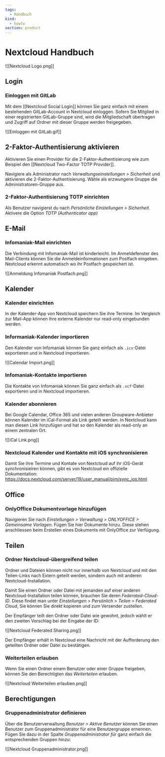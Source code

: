 ```yaml
---
tags:
  - Handbuch
kind:
  - howto
section: product
---
```

# Nextcloud Handbuch

![[Nextcloud Logo.png]]

## Login
### Einloggen mit GitLab

Mit dem [[Nextcloud Social Login]] können Sie ganz einfach mit einem bestehenden GitLab-Account in Nextcloud einloggen. Sofern Sie Mitglied in einer registrierten GitLab-Gruppe sind, wird die Mitgliedschaft übertragen und Zugriff auf Ordner mit dieser Gruppe werden freigegeben. 

![[Einloggen mit GitLab.gif]]

## 2-Faktor-Authentisierung aktivieren

Aktivieren Sie einen Provider für die 2-Faktor-Authentisierung wie zum Beispiel den [[Nextcloud Two-Factor TOTP Provider]].

Navigiere als Administrator nach *Verwaltungseinstellungen > Sicherheit* und aktivieren die 2-Faktor-Authentisierung. Wähle als erzwungene Gruppe die Administratoren-Gruppe aus.

### 2-Faktor-Authentisierung TOTP einrichten

Als Benutzer navigierst du nach *Persönliche Einstellungen > Sicherheit*. Aktivere die Option *TOTP (Authenticator app)*
## E-Mail

### Infomaniak-Mail einrichten

Die Verbindung mit Infomaniak-Mail ist kinderleicht. Im Anmeldefenster des Mail-Clients können Sie die Anmeldeinformationen zum Postfach eingeben. Nextcloud erkennt automatisch wo ihr Postfach gespeichert ist.

![[Anmeldung Infomaniak Postfach.png]]

## Kalender
### Kalender einrichten

In der Kalender-App von Nextcloud speichern Sie ihre Termine. Im Vergleich zur Mail-App können ihre externe Kalender nur read-only eingebunden werden.

### Informaniak-Kalender importieren

Den Kalender von Infomaniak können Sie ganz einfach als `.ics`-Datei exportieren und in Nextcloud importieren.

![[Calendar Import.png]]

### Infomaniak-Kontakte importieren

Die Kontakte von Infomaniak können Sie ganz einfach als `.vcf`-Datei exportieren und in Nextcloud importieren.

### Kalender abonnieren

Bei Google Calendar, Office 365 und vielen anderen Groupware-Anbieter können Kalender im iCal-Format als Link geteilt werden. In Nextcloud kann man diesen Link  hinzufügen und hat so den Kalender als read-only an einem zentralen Ort.

![[iCal Link.png]]

### Nextcloud Kalender und Kontakte mit iOS synchronisieren

Damit Sie ihre Termine und Kontate von Nextcloud auf ihr iOS-Gerät synchronisieiren können, gibt es von Nextcloud ein offizielle Dokumentation: <https://docs.nextcloud.com/server/19/user_manual/pim/sync_ios.html>

## Office
### OnlyOffice Dokumentvorlage hinzufügen

Navigieren Sie nach *Einstellungen > Verwaltung > ONLYOFFICE > Gemeinsame Vorlagen*. Fügen Sie hier Dokumente hinzu. Diese stehen anschliessen beim Erstellen eines Dokuments mit OnlyOffice zur Verfügung.

## Teilen
### Ordner Nextcloud-übergreifend teilen

Ordner und Dateien können nicht nur innerhalb von Nextcloud und mit den Teilen-Links nach Extern geteilt werden, sondern auch mit anderen Nextcloud-Installation.

Damit Sie einen Ordner oder Datei mit jemanden auf einer anderen Nextcloud-Installation teilen können, brauchen Sie deren *Federated-Cloud-ID*. Diese findet man unter *Einstellungen > Persönlich > Teilen > Federated Cloud*, Sie können Sie direkt kopieren und zum Versender zustellen.

Der Empfänger teilt den Ordner oder Datei wie gewohnt, jedoch wählt er den zweiten Vorschlag bei der Eingabe der ID:

![[Nextcloud Federated Sharing.png]]

Der Empfänger erhält in Nextcloud eine Nachricht mit der Aufforderung den geteilten Ordner oder Datei zu bestätigen.

### Weiterteilen erlauben

Wenn Sie einen Ordner einem Benutzer oder einer Gruppe freigeben, können Sie den Berechtigten das *Weiterteilen* erlauben.

![[Nextcloud Weiterteilen erlauben.png]]

## Berechtigungen
### Gruppenadministrator definieren

Über die Benutzerverwaltung *Benutzer > Aktive Benutzer* können Sie einen Benutzer zum Gruppenadministrator für eine Benutzergruppe ernennen. Fügen Sie dazu in der Spalte *Gruppenadministrator für* ganz einfach die entsprechenden Gruppen hinzu:

![[Nextcloud Gruppenadministrator.png]]


